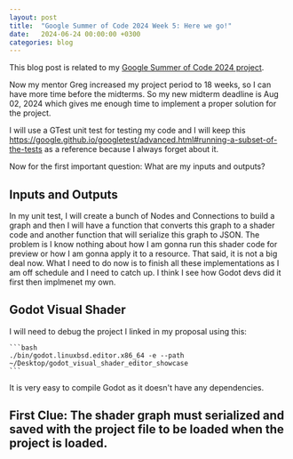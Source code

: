 ```yaml
---
layout: post
title:  "Google Summer of Code 2024 Week 5: Here we go!"
date:   2024-06-24 00:00:00 +0300
categories: blog
---
```


This blog post is related to my [Google Summer of Code 2024 project][my-google-summer-of-code-2024-project].

Now my mentor Greg increased my project period to 18 weeks, so I can have more time before the midterms. So my new midterm deadline is Aug 02, 2024 which gives me enough time to implement a proper solution for the project.

I will use a GTest unit test for testing my code and I will keep this https://google.github.io/googletest/advanced.html#running-a-subset-of-the-tests as a reference because I always forget about it.

Now for the first important question: What are my inputs and outputs?

## Inputs and Outputs

In my unit test, I will create a bunch of Nodes and Connections to build a graph and then I will have a function that converts this graph to a shader code and another function that will serialize this graph to JSON. The problem is I know nothing about how I am gonna run this shader code for preview or how I am gonna apply it to a resource. That said, it is not a big deal now. What I need to do now is to finish all these implementations as I am off schedule and I need to catch up. I think I see how Godot devs did it first then implmenet my own.

## Godot Visual Shader

I will need to debug the project I linked in my proposal using this:
    
    ```bash
    ./bin/godot.linuxbsd.editor.x86_64 -e --path ~/Desktop/godot_visual_shader_editor_showcase
    ```

It is very easy to compile Godot as it doesn't have any dependencies.

## First Clue: The shader graph must serialized and saved with the project file to be loaded when the project is loaded.



[my-google-summer-of-code-2024-project]: https://summerofcode.withgoogle.com/programs/2024/projects/wYTZuQbA
